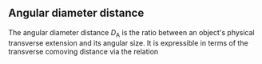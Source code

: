 ## Angular diameter distance

The angular diameter distance _D_<sub>A</sub> is the ratio between an object's physical transverse extension and its angular size. 
It is expressible in terms of the transverse comoving distance via the relation

